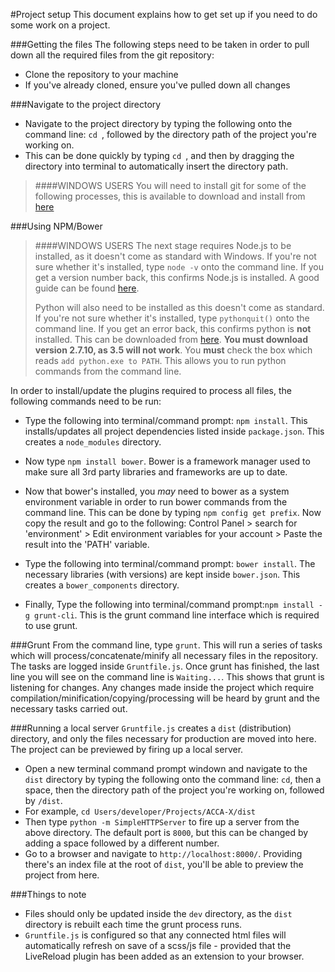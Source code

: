 #Project setup
This document explains how to get set up if you need to do some work on a project.

###Getting the files
The following steps need to be taken in order to pull down all the required files from the git repository:
- Clone the repository to your machine
- If you've already cloned, ensure you've pulled down all changes

###Navigate to the project directory
- Navigate to the project directory by typing the following onto the command line: `cd `, followed by the directory path of the project you're working on. 
- This can be done quickly by typing `cd `, and then by dragging the directory into terminal to automatically insert the directory path.

>####WINDOWS USERS
You will need to install git for some of the following processes, this is available to download and install from [here](https://git-scm.com/download/win)

###Using NPM/Bower

>####WINDOWS USERS
>The next stage requires Node.js to be installed, as it doesn't come as standard with Windows. If you're not sure whether it's installed, type `node -v` onto the command line. If you get a version number back, this confirms Node.js is installed. A good guide can be found [here](http://blog.teamtreehouse.com/install-node-js-npm-windows).
>
>Python will also need to be installed as this doesn't come as standard. If you're not sure whether it's installed, type `pythonquit()` onto the command line. If you get an error back, this confirms python is **not** installed. This can be downloaded from [here](http://www.python.org/downloads/). **You must download version 2.7.10, as 3.5 will not work**. You **must** check the box which reads `add python.exe to PATH`. This allows you to run python commands from the command line.
>

In order to install/update the plugins required to process all files, the following commands need to be run:

- Type the following into terminal/command prompt: `npm install`. This installs/updates all project dependencies listed inside `package.json`. This creates a `node_modules` directory.

- Now type `npm install bower`. Bower is a framework manager used to make sure all 3rd party libraries and frameworks are up to date.

- Now that bower's installed, you *may* need to bower as a system environment variable in order to run bower commands from the command line. This can be done by typing `npm config get prefix`. Now copy the result and go to the following: Control Panel > search for 'environment' > Edit environment variables for your account > Paste the result into the 'PATH' variable.

- Type the following into terminal/command prompt: `bower install`.  The necessary libraries (with versions) are kept inside `bower.json`. This creates a `bower_components` directory.

- Finally, Type the following into terminal/command prompt:`npm install -g grunt-cli`. This is the grunt command line interface which is required to use grunt.

###Grunt
From the command line, type `grunt`. This will run a series of tasks which will process/concatenate/minify all necessary files in the repository. The tasks are logged inside `Gruntfile.js`. Once grunt has finished, the last line you will see on the command line is `Waiting...`. This shows that grunt is listening for changes. Any changes made inside the project which require compilation/minification/copying/processing will be heard by grunt and the necessary tasks carried out.

###Running a local server
`Gruntfile.js` creates a `dist` (distribution) directory, and only the files necessary for production are moved into here. The project can be previewed by firing up a local server.

- Open a new terminal command prompt windown and navigate to the `dist` directory by typing the following onto the command line: `cd`, then a space, then the directory path of the project you're working on, followed by `/dist`.  
- For example, `cd Users/developer/Projects/ACCA-X/dist`
- Then type `python -m SimpleHTTPServer` to fire up a server from the above directory. The default port is `8000`, but this can be changed by adding a space followed by a different number.
- Go to a browser and navigate to `http://localhost:8000/`. Providing there's an index file at the root of `dist`, you'll be able to preview the project from here.

###Things to note
- Files should only be updated inside the `dev` directory, as the `dist` directory is rebuilt each time the grunt process runs.
- `Gruntfile.js` is configured so that any connected html files will automatically refresh on save of a scss/js file - provided that the LiveReload plugin has been added as an extension to your browser.
